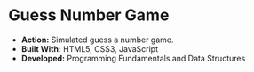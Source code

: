 # Guess Number Game
* __Action:__ Simulated guess a number game.
* __Built With:__ HTML5, CSS3, JavaScript
* __Developed:__ Programming Fundamentals and Data Structures
